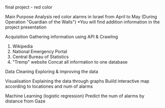 final project - red color

Main Purpose
Analysis red color alarms in Israel from April to May (During Operation "Guardian of the Walls")
*You will find addition information in the project presentation

Acquisition
Gathering information using API & Crawling
1. Wikipedia
2. National Emergency Portal
3. Central Bureau of Statistics
4. "Tremp" website
Concat all information to one database

Data Cleaning
Exploring & improving the data

Visualisation
Explaining the data through graphs
Buiild interactive map according to locationes and num of alarms

Machine Learning (logistic regression)
Predict the num of alarms by distance from Gaze
